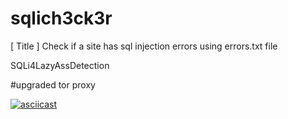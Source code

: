 # sqlich3ck3r
[ Title ] Check if a site has sql injection errors using errors.txt file 

SQLi4LazyAssDetection 

#upgraded tor proxy

[![asciicast](https://asciinema.org/a/dQDAow1lHGTCAS0liMyVIxnwL.svg)](https://asciinema.org/a/dQDAow1lHGTCAS0liMyVIxnwL?t=1)
 
 
